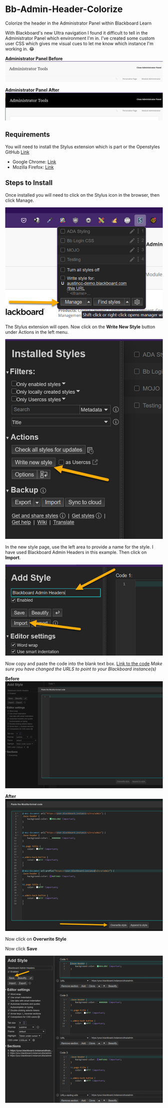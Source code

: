 # Bb-Admin-Header-Colorize
 Colorize the header in the Administrator Panel within Blackboard Learn

 With Blackboard's new Ultra navigation I found it difficult to tell in the Administrator Panel which environment I'm in. I've created some custom user CSS which gives me visual cues to let me know which instance I'm working in. :joy:

**Administrator Panel Before**
 ![Screen capture of the Blackboard Learn Administrator Panel without colorization.](screen-captures/admin-header-before.jpg)

**Administrator Panel After**
 ![Screen capture of the Blackboard Learn Administrator Panel with colorization. Black background with white font.](screen-captures/admin-header-after.jpg)

 ## Requirements

You will need to install the Stylus extension which is part or the Openstyles GitHub [Link](https://github.com/openstyles/stylus)

- Google Chrome: [Link](https://chrome.google.com/webstore/detail/stylus/clngdbkpkpeebahjckkjfobafhncgmne?hl=en)
- Mozilla Firefox: [Link](https://addons.mozilla.org/en-US/firefox/addon/styl-us/)

 ## Steps to Install

Once installed you will need to click on the Stylus icon in the browser, then click Manage.

![Screen capture zoomed in on the Stylus interface when clicked. A yellow arrow points to the Manage button.](screen-captures/stylus-manage-capture.jpg)

The Stylus extension will open. Now click on the **Write New Style** button under Actions in the left menu.

![Screen capture zoomed in on the left menu within the Stylus page. A yellow arrow points to the Write New Style button.](screen-captures/stylus-create-new-style-capture.jpg)

In the new style page, use the left area to provide a name for the style. I have used Blackboard Admin Headers in this example. Then click on **Import**.

![Screen capture zoomed in on the left menu within the Stylus page. Yellow arrows point to the Title text box and the **Import** button.](screen-captures/stylus-name-and-import-style-capture.jpg)

Now copy and paste the code into the blank text box. [Link to the code](code/README.md) *Make sure you have changed the URLS to point to your Blackboard instance(s)*

**Before**
![Screen capture of the Stylus modal to import the style. No code is displayed in the text box.](screen-captures/stylus-import-before-capture.jpg)

**After**
![Screen capture of the Stylus modal to import the style. Code is displayed in the text box.](screen-captures/stylus-import-after-capture.jpg)

Now click on **Overwrite Style**

Now click **Save**

![Screen capture zoomed in on the left menu within the Stylus page. A yellow arrow points to the Save button.](screen-captures/stylus-complete-capture.jpg)